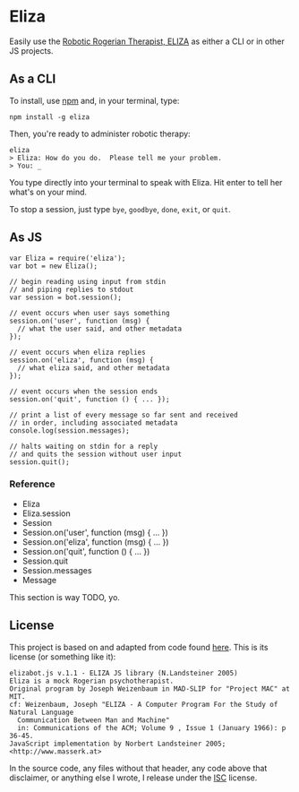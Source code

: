 # Eliza

Easily use the [Robotic Rogerian Therapist, ELIZA](http://en.wikipedia.org/wiki/ELIZA) as either a CLI or in other JS projects.

## As a CLI

To install, use [npm](https://npmjs.com) and, in your terminal, type:

    npm install -g eliza

Then, you're ready to administer robotic therapy:

	eliza
	> Eliza: How do you do.  Please tell me your problem.
	> You: _

You type directly into your terminal to speak with Eliza. Hit enter to tell her what's on your mind.

To stop a session, just type `bye`, `goodbye`, `done`, `exit`, or `quit`.

## As JS

	var Eliza = require('eliza');
	var bot = new Eliza();

    // begin reading using input from stdin 
    // and piping replies to stdout
	var session = bot.session();

    // event occurs when user says something
	session.on('user', function (msg) {
	  // what the user said, and other metadata
	});

    // event occurs when eliza replies
    session.on('eliza', function (msg) {
      // what eliza said, and other metadata
    });

    // event occurs when the session ends
    session.on('quit', function () { ... });

    // print a list of every message so far sent and received
    // in order, including associated metadata
    console.log(session.messages);

    // halts waiting on stdin for a reply
    // and quits the session without user input
    session.quit();

### Reference

* Eliza
* Eliza.session
* Session
* Session.on('user', function (msg) { ... })
* Session.on('eliza', function (msg) { ... })
* Session.on('quit', function () { ... })
* Session.quit
* Session.messages
* Message

This section is way TODO, yo.

## License

This project is based on and adapted from code found [here](http://www.masswerk.at/elizabot/). This is its license (or something like it):

	elizabot.js v.1.1 - ELIZA JS library (N.Landsteiner 2005)
	Eliza is a mock Rogerian psychotherapist.
	Original program by Joseph Weizenbaum in MAD-SLIP for "Project MAC" at MIT.
	cf: Weizenbaum, Joseph "ELIZA - A Computer Program For the Study of Natural Language
	  Communication Between Man and Machine"
	  in: Communications of the ACM; Volume 9 , Issue 1 (January 1966): p 36-45.
	JavaScript implementation by Norbert Landsteiner 2005; <http://www.masserk.at>

In the source code, any files without that header, any code above that disclaimer, or anything else I wrote, I release under the [ISC](http://en.wikipedia.org/wiki/ISC_license) license.
